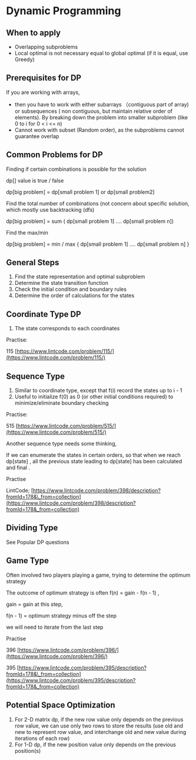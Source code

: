 # Dynamic Programming

## When to apply

* Overlapping subproblems
* Local optimal is not necessary equal to global optimal (if it is equal, use Greedy)

## Prerequisites for DP

If you are working with arrays,&#x20;

* then you have to work with either subarrays （contiguous part of array) or subsequences ( non contiguous, but maintain relative order of elements). By breaking down the problem into smaller subproblem (like 0 to i for  0 < i <= n)
* Cannot work with subset (Random order), as the subproblems cannot guarantee overlap



## Common Problems for DP

Finding if certain combinations is possible for the solution

dp\[] value is true / false

dp\[big problem] = dp\[small problem 1] or dp\[small problem2]

Find the total number of combinations (not concern about specific solution, which mostly use backtracking (dfs)

dp\[big problem] = sum ( dp\[small problem 1] .... dp\[small problem n])

Find the max/min&#x20;

dp\[big problem] = min / max { dp\[small problem 1] .... dp\[small problem n] }

## General Steps

1. Find the state representation and optimal subproblem&#x20;
2. Determine the state transition function
3. Check the initial condition and boundary rules
4. Determine the order of calculations for the states

## Coordinate Type DP

1. The state corresponds to each coordinates&#x20;

Practise:

115 [https://www.lintcode.com/problem/115/](https://www.lintcode.com/problem/115/)

## Sequence Type

1. Similar to coordinate type, except that f(i) record the states up to i - 1
2. Useful to initialize f(0) as 0 (or other initial conditions required) to minimize/eliminate boundary checking&#x20;

Practise:

515 [https://www.lintcode.com/problem/515/](https://www.lintcode.com/problem/515/)

Another sequence type needs some thinking,&#x20;

If we can enumerate the states in certain orders, so that when we reach dp\[state] , all the previous state leading to dp\[state] has been calculated and final .

Practise&#x20;

LintCode; [https://www.lintcode.com/problem/398/description?fromId=178&\_from=collection](https://www.lintcode.com/problem/398/description?fromId=178&_from=collection)

## Dividing Type

See Popular DP questions





## Game Type

Often involved two players playing a game, trying to determine the optimum strategy

The outcome of optimum strategy is often  f(n) = gain - f(n - 1) ,&#x20;

gain = gain at this step,&#x20;

f(n - 1) = optimum strategy minus off the step&#x20;

we will need to iterate from the last step&#x20;

Practise

396 [https://www.lintcode.com/problem/396/](https://www.lintcode.com/problem/396/)

395 [https://www.lintcode.com/problem/395/description?fromId=178&\_from=collection](https://www.lintcode.com/problem/395/description?fromId=178&_from=collection)

## Potential Space Optimization

1. For 2-D matrix dp, if the new row value only depends on the previous row value, we can use only two rows to store the results (use old and new to represent row value, and interchange old and new value during iterations of each row)
2. For 1-D dp, if the new position value only depends on the previous position(s)
